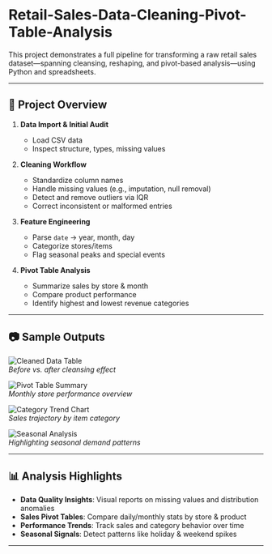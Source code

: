 # Retail-Sales-Data-Cleaning-Pivot-Table-Analysis

This project demonstrates a full pipeline for transforming a raw retail sales dataset—spanning cleansing, reshaping, and pivot-based analysis—using Python and spreadsheets.

---

## 🧩 Project Overview

1. **Data Import & Initial Audit**  
   - Load CSV data  
   - Inspect structure, types, missing values  

2. **Cleaning Workflow**  
   - Standardize column names  
   - Handle missing values (e.g., imputation, null removal)  
   - Detect and remove outliers via IQR  
   - Correct inconsistent or malformed entries  

3. **Feature Engineering**  
   - Parse `date` → year, month, day  
   - Categorize stores/items  
   - Flag seasonal peaks and special events  

4. **Pivot Table Analysis**  
   - Summarize sales by store & month  
   - Compare product performance  
   - Identify highest and lowest revenue categories  

---

## 📷 Sample Outputs

![Cleaned Data Table](./screenshots/cleaned_data.png)  
*Before vs. after cleansing effect*

![Pivot Table Summary](./screenshots/pivot_summary.png)  
*Monthly store performance overview*

![Category Trend Chart](./screenshots/category_trend.png)  
*Sales trajectory by item category*

![Seasonal Analysis](./screenshots/seasonality.png)  
*Highlighting seasonal demand patterns*

---

## 📊 Analysis Highlights

- **Data Quality Insights**: Visual reports on missing values and distribution anomalies  
- **Sales Pivot Tables**: Compare daily/monthly stats by store & product  
- **Performance Trends**: Track sales and category behavior over time  
- **Seasonal Signals**: Detect patterns like holiday & weekend spikes  

---
